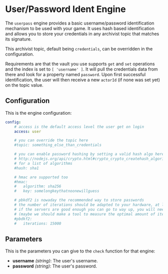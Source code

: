 # User/Password Ident Engine

The `userpass` engine provides a basic username/password identification mechanism to be used with
your game. It uses hash based identification and allows you to store your credentials in any
archivist topic that matches its signature.

This archivist topic, default being `credentials`, can be overridden in the configuration.

Requirements are that the vault you use supports `get` and `set` operations and the index is set to
`[ 'username' ]`. It will pull the credentials data from there and look for a property named
`password`. Upon first successful identification, the user will then receive a new `actorId` (if
none was set yet) on the topic value.

## Configuration

This is the engine configuration:

```yaml
config:
	# access is the default access level the user get on login
	access: user

	# you can override the topic here
	#topic: something_else_than_credentials

	# you can enable password hashing by setting a valid hash algo here, see:
	# http://nodejs.org/api/crypto.html#crypto_crypto_createhash_algorithm
	# for a list of algorithms
	#hash: sha1

	# hmac are supported too
	#hmac:
	#	algorithm: sha256
	#	key: somelongkeythatnoonewillguess

	# pbkdf2 is nowaday the recommended way to store passwords
	# the number of iterations should be adapted to your hardware, at least 10k is recommended but
	# if the servers are good enough you can go to way up, you will need to experiment for that one
	# (maybe we should make a tool to measure the optimal amount of iterations?)
	#pbdkf2:
	#	iterations: 15000
```

## Parameters

This is the parameters you can give to the `check` function for that engine:

* __username__ _(string)_: The user's username.
* __password__ _(string)_: The user's password.
